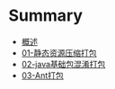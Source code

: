 # Summary

* [概述](README.md)
* [01-静态资源压缩打包](01jing-tai-zi-yuan-ya-suo-da-bao.md)
* [02-java基础包混淆打包](02-javaji-chu-bao-hun-yao-da-bao.md)
* [03-Ant打包](chapter1.md)

